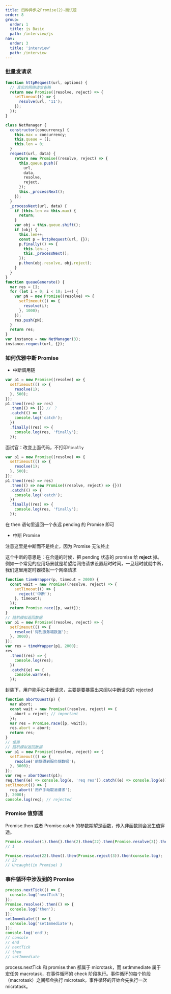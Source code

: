 ```yaml
---
title: 四种异步之Promise(2)-面试题
order: 8
group:
  order: 1
  title: js Basic
  path: /interview/js
nav:
  order: 3
  title: 'interview'
  path: /interview
---
```


### 批量发请求

```js
function httpRequest(url, options) {
  // 真实的网络请求省略
  return new Promise((resolve, reject) => {
    setTimeout(() => {
      resolve(url, '11');
    });
  });
}

class NetManager {
  constructor(concurrency) {
    this.max = concurrency;
    this.queue = [];
    this.len = 0;
  }
  request(url, data) {
    return new Promise((resolve, reject) => {
      this.queue.push({
        url,
        data,
        resolve,
        reject,
      });
      this._processNext();
    });
  }
  _processNext(url, data) {
    if (this.len >= this.max) {
      return;
    }
    var obj = this.queue.shift();
    if (obj) {
      this.len++;
      const p = httpRequest(url, {});
      p.finally(() => {
        this.len--;
        this._processNext();
      });
      p.then(obj.resolve, obj.reject);
    }
  }
}
function queueGenerate() {
  var res = [];
  for (let i = 0; i < 10; i++) {
    var pN = new Promise((resolve) => {
      setTimeout(() => {
        resolve(i);
      }, 1000);
    });
    res.push(pN);
  }
  return res;
}
var instance = new NetManager(3);
instance.request(url, {});
```

### 如何优雅中断 Promise

- 中断调用链

```js
var p1 = new Promise((resolve) => {
  setTimeout(() => {
    resolve(1);
  }, 500);
});
p1.then((res) => res)
  .then(() => {}) // ？
  .catch(() => {
    console.log('catch');
  })
  .finally((res) => {
    console.log(res, 'finally');
  });
```

面试官：改变上面代码，不打印`finally`

```js
var p1 = new Promise((resolve) => {
  setTimeout(() => {
    resolve(1);
  }, 500);
});
p1.then((res) => res)
  .then(() => new Promise((resolve, reject) => {}))
  .catch(() => {
    console.log('catch');
  })
  .finally((res) => {
    console.log(res, 'finally');
  });
```

在 then 语句里返回一个永远 pending 的 Promise 即可

- 中断 Promise

注意这里是中断而不是终止，因为 Promise 无法终止

这个中断的意思是：在合适的时候，把 pending 状态的 promise 给 **reject** 掉。例如一个常见的应用场景就是希望给网络请求设置超时时间，一旦超时就就中断，我们这里用定时器模拟一个网络请求

```js
function timeWrapper(p, timeout = 2000) {
  const wait = new Promise((resolve, reject) => {
    setTimeout(() => {
      reject('中断');
    }, timeout);
  });
  return Promise.race([p, wait]);
}
// 随机模拟返回数据
var p1 = new Promise((resolve, reject) => {
  setTimeout(() => {
    resolve('得到服务端数据');
  }, 3000);
});
var res = timeWrapper(p1, 2000);
res
  .then((res) => {
    console.log(res);
  })
  .catch((e) => {
    console.warn(e);
  });
```

封装下，用户能手动中断请求，主要是要暴露出来阔以中断请求的 rejected

```js
function abortQuest(p) {
  var abort;
  const wait = new Promise((resolve, reject) => {
    abort = reject; // important
  });
  var res = Promise.race([p, wait]);
  res.abort = abort;
  return res;
}
// 使用
// 随机模拟返回数据
var p1 = new Promise((resolve, reject) => {
  setTimeout(() => {
    resolve('前端得到服务端数据');
  }, 3000);
});
var req = abortQuest(p1);
req.then((e) => console.log(e, 'req res')).catch((e) => console.log(e));
setTimeout(() => {
  req.abort('用户手动取消请求');
}, 2000);
console.log(req); // rejected
```

### Promise 值穿透

Promise.then 或者 Promise.catch 的参数期望是函数，传入非函数则会发生值穿透。

```js
Promise.resolve(1).then().then(2).then(22).then(Promise.resolve(3)).then(console.log);
// 1

Promise.resolve(22).then().then(Promise.reject(3)).then(console.log);
// 22
// Uncaught(in Promise) 3
```

### 事件循环中涉及到的 Promise

```js
process.nextTick(() => {
  console.log('nextTick');
});
Promise.resolve().then(() => {
  console.log('then');
});
setImmediate(() => {
  console.log('setImmediate');
});
console.log('end');
// console
// end
// nextTick
// then
// setImmediate
```

process.nextTick 和 promise.then 都属于 microtask，而 setImmediate 属于 宏任务 macrotask，在事件循环的 check 阶段执行。事件循环的每个阶段（macrotask）之间都会执行 microtask，事件循环的开始会先执行一次 microtask。
